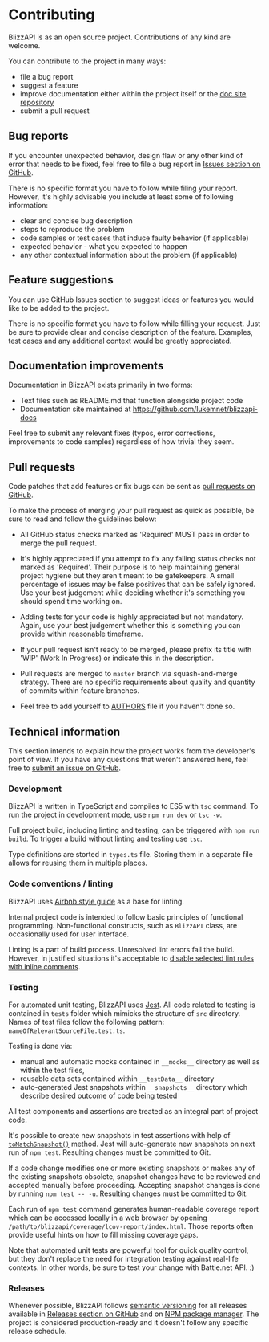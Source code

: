# Contributing

BlizzAPI is as an open source project. Contributions of any kind are welcome.

You can contribute to the project in many ways:

* file a bug report
* suggest a feature
* improve documentation either within the project itself or the [doc site repository](https://github.com/lukemnet/blizzapi-docs)
* submit a pull request

## Bug reports

If you encounter unexpected behavior, design flaw or any other kind of error that needs to be fixed, feel free to file a bug report in [Issues section on GitHub](https://github.com/lukemnet/blizzapi/issues).

There is no specific format you have to follow while filing your report. However, it's highly advisable you include at least some of following information:

* clear and concise bug description
* steps to reproduce the problem
* code samples or test cases that induce faulty behavior (if applicable)
* expected behavior - what you expected to happen
* any other contextual information about the problem (if applicable)

## Feature suggestions

You can use GitHub Issues section to suggest ideas or features you would like to be added to the project.

There is no specific format you have to follow while filling your request. Just be sure to provide clear and concise description of the feature. Examples, test cases and any additional context would be greatly appreciated.

## Documentation improvements

Documentation in BlizzAPI exists primarily in two forms:

* Text files such as README.md that function alongside project code
* Documentation site maintained at https://github.com/lukemnet/blizzapi-docs

Feel free to submit any relevant fixes (typos, error corrections, improvements to code samples) regardless of how trivial they seem.

## Pull requests

Code patches that add features or fix bugs can be sent as [pull requests on GitHub](https://github.com/lukemnet/blizzapi/pulls).

To make the process of merging your pull request as quick as possible, be sure to read and follow the guidelines below:

* All GitHub status checks marked as 'Required' MUST pass in order to merge the pull request.

* It's highly appreciated if you attempt to fix any failing status checks not marked as 'Required'. Their purpose is to help maintaining general project hygiene but they aren't meant to be gatekeepers. A small percentage of issues may be false positives that can be safely ignored. Use your best judgement while deciding whether it's something you should spend time working on.

* Adding tests for your code is highly appreciated but not mandatory. Again, use your best judgement whether this is something you can provide within reasonable timeframe.

* If your pull request isn't ready to be merged, please prefix its title with 'WIP' (Work In Progress) or indicate this in the description.

* Pull requests are merged to `master` branch via squash-and-merge strategy. There are no specific requirements about quality and quantity of commits within feature branches.

* Feel free to add yourself to [AUTHORS](https://github.com/lukemnet/blizzapi/blob/master/AUTHORS) file if you haven't done so.

## Technical information

This section intends to explain how the project works from the developer's point of view. If you have any questions that weren't answered here, feel free to [submit an issue on GitHub](https://github.com/lukemnet/blizzapi/issues).

### Development

BlizzAPI is written in TypeScript and compiles to ES5 with `tsc` command. To run the project in development mode, use `npm run dev` or `tsc -w`.

Full project build, including linting and testing, can be triggered with `npm run build`. To trigger a build without linting and testing use `tsc`.

Type definitions are storted in `types.ts` file. Storing them in a separate file allows for reusing them in multiple places.

### Code conventions / linting

BlizzAPI uses [Airbnb style guide](https://github.com/airbnb/javascript) as a base for linting.

Internal project code is intended to follow basic principles of functional programming. Non-functional constructs, such as `BlizzAPI` class, are occasionally used for user interface.

Linting is a part of build process. Unresolved lint errors fail the build. However, in justified situations it's acceptable to [disable selected lint rules with inline comments](https://eslint.org/docs/user-guide/configuring#disabling-rules-with-inline-comments).

### Testing

For automated unit testing, BlizzAPI uses [Jest](https://jestjs.io/). All code related to testing is contained in `tests` folder which mimicks the structure of `src` directory. Names of test files follow the following pattern: `nameOfRelevantSourceFile.test.ts`.

Testing is done via:

* manual and automatic mocks contained in `__mocks__` directory as well as within the test files,
* reusable data sets contained within `__testData__` directory
* auto-generated Jest snapshots within `__snapshots__` directory which describe desired outcome of code being tested

All test components and assertions are treated as an integral part of project code.

It's possible to create new snapshots in test assertions with help of [`toMatchSnapshot()`](https://jestjs.io/docs/en/snapshot-testing) method. Jest will auto-generate new snapshots on next run of `npm test`. Resulting changes must be committed to Git.

If a code change modifies one or more existing snapshots or makes any of the existing snapshots obsolete, snapshot changes have to be reviewed and accepted manually before proceeding. Accepting snapshot changes is done by running `npm test -- -u`. Resulting changes must be committed to Git.

Each run of `npm test` command generates human-readable coverage report which can be accessed locally in a web browser by opening `/path/to/blizzapi/coverage/lcov-report/index.html`. Those reports often provide useful hints on how to fill missing coverage gaps.

Note that automated unit tests are powerful tool for quick quality control, but they don't replace the need for integration testing against real-life contexts. In other words, be sure to test your change with Battle.net API. :)

### Releases

Whenever possible, BlizzAPI follows [semantic versioning](https://semver.org/) for all releases available in [Releases section on GitHub](https://github.com/lukemnet/blizzapi/releases) and on [NPM package manager](https://www.npmjs.com/package/blizzapi). The project is considered production-ready and it doesn't follow any specific release schedule.
